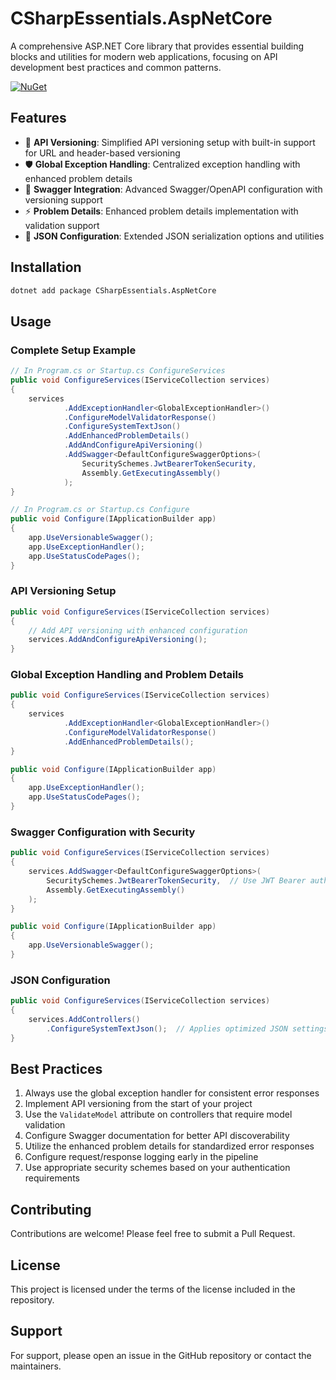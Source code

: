 # CSharpEssentials.AspNetCore

A comprehensive ASP.NET Core library that provides essential building blocks and utilities for modern web applications, focusing on API development best practices and common patterns.

[![NuGet](https://img.shields.io/nuget/v/CSharpEssentials.AspNetCore.svg)](https://www.nuget.org/packages/CSharpEssentials.AspNetCore/)

## Features

- 🔄 **API Versioning**: Simplified API versioning setup with built-in support for URL and header-based versioning
- 🛡️ **Global Exception Handling**: Centralized exception handling with enhanced problem details
- 📝 **Swagger Integration**: Advanced Swagger/OpenAPI configuration with versioning support
- ⚡ **Problem Details**: Enhanced problem details implementation with validation support
- 🔧 **JSON Configuration**: Extended JSON serialization options and utilities

## Installation

```bash
dotnet add package CSharpEssentials.AspNetCore
```

## Usage

### Complete Setup Example

```csharp
// In Program.cs or Startup.cs ConfigureServices
public void ConfigureServices(IServiceCollection services)
{
    services
            .AddExceptionHandler<GlobalExceptionHandler>()
            .ConfigureModelValidatorResponse()
            .ConfigureSystemTextJson()
            .AddEnhancedProblemDetails()
            .AddAndConfigureApiVersioning()
            .AddSwagger<DefaultConfigureSwaggerOptions>(
                SecuritySchemes.JwtBearerTokenSecurity,
                Assembly.GetExecutingAssembly()
            );
}

// In Program.cs or Startup.cs Configure
public void Configure(IApplicationBuilder app)
{
    app.UseVersionableSwagger();
    app.UseExceptionHandler();
    app.UseStatusCodePages();
}
```

### API Versioning Setup

```csharp
public void ConfigureServices(IServiceCollection services)
{
    // Add API versioning with enhanced configuration
    services.AddAndConfigureApiVersioning();
}
```

### Global Exception Handling and Problem Details

```csharp
public void ConfigureServices(IServiceCollection services)
{
    services
            .AddExceptionHandler<GlobalExceptionHandler>()
            .ConfigureModelValidatorResponse()
            .AddEnhancedProblemDetails();
}

public void Configure(IApplicationBuilder app)
{
    app.UseExceptionHandler();
    app.UseStatusCodePages();
}
```

### Swagger Configuration with Security

```csharp
public void ConfigureServices(IServiceCollection services)
{
    services.AddSwagger<DefaultConfigureSwaggerOptions>(
        SecuritySchemes.JwtBearerTokenSecurity,  // Use JWT Bearer authentication
        Assembly.GetExecutingAssembly()
    );
}

public void Configure(IApplicationBuilder app)
{
    app.UseVersionableSwagger();
}
```

### JSON Configuration

```csharp
public void ConfigureServices(IServiceCollection services)
{
    services.AddControllers()
        .ConfigureSystemTextJson();  // Applies optimized JSON settings
}
```

## Best Practices

1. Always use the global exception handler for consistent error responses
2. Implement API versioning from the start of your project
3. Use the `ValidateModel` attribute on controllers that require model validation
4. Configure Swagger documentation for better API discoverability
5. Utilize the enhanced problem details for standardized error responses
6. Configure request/response logging early in the pipeline
7. Use appropriate security schemes based on your authentication requirements

## Contributing

Contributions are welcome! Please feel free to submit a Pull Request.

## License

This project is licensed under the terms of the license included in the repository.

## Support

For support, please open an issue in the GitHub repository or contact the maintainers.
